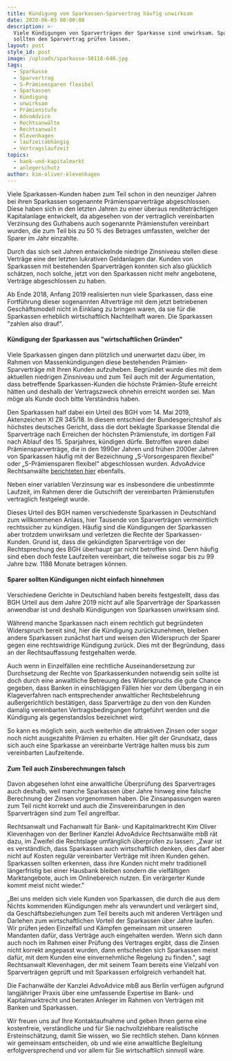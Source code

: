 ```yaml
---
title: Kündigung vom Sparkassen-Sparvertrag häufig unwirksam
date: 2020-06-03 00:00:00
description: >-
  Viele Kündigungen von Sparverträgen der Sparkasse sind unwirksam. Sparer
  sollten den Sparvertrag prüfen lassen.
layout: post
style_id: post
image: /uploads/sparkasse-50118-640.jpg
tags:
  - Sparkasse
  - Sparvertrag
  - S-Prämiensparen flexibel
  - Sparkassen
  - Kündigung
  - unwirksam
  - Prämienstufe
  - AdvoAdvice
  - Rechtsanwälte
  - Rechtsanwalt
  - Klevenhagen
  - laufzeitabhängig
  - Vertragslaufzeit
topics:
  - bank-und-kapitalmarkt
  - anlegerschutz
author: kim-oliver-klevenhagen
---
```


Viele Sparkassen-Kunden haben zum Teil schon in den neunziger Jahren bei ihren Sparkassen sogenannte Prämiensparverträge abgeschlossen. Diese haben sich in den letzten Jahren zu einer überaus renditeträchtigen Kapitalanlage entwickelt, da abgesehen von der vertraglich vereinbarten Verzinsung des Guthabens auch sogenannte Prämienstufen vereinbart wurden, die zum Teil bis zu 50 % des Betrages umfassten, welcher der Sparer im Jahr einzahlte.

Durch das sich seit Jahren entwickelnde niedrige Zinsniveau stellen diese Verträge eine der letzten lukrativen Geldanlagen dar. Kunden von Sparkassen mit bestehenden Sparverträgen konnten sich also glücklich schätzen, noch solche, jetzt von den Sparkassen nicht mehr angebotene, Verträge abgeschlossen zu haben.

Ab Ende 2018, Anfang 2019 realisierten nun viele Sparkassen, dass eine Fortführung dieser sogenannten Altverträge mit dem jetzt betriebenen Geschäftsmodell nicht in Einklang zu bringen waren, da sie für die Sparkassen erheblich wirtschaftlich Nachteilhaft waren. Die Sparkassen "zahlen also drauf".&nbsp;

#### Kündigung der Sparkassen aus "wirtschaftlichen Gründen"

Viele Sparkassen gingen dann plötzlich und unerwartet dazu über, im Rahmen von Massenkündigungen diese bestehenden Prämien-Sparverträge mit Ihren Kunden aufzuheben. Begründet wurde dies mit dem aktuellen niedrigen Zinsniveau und zum Teil auch mit der Argumentation, dass betreffende Sparkassen-Kunden die höchste Prämien-Stufe erreicht hätten und deshalb der Vertragszweck ohnehin erreicht worden sei. Man möge als Kunde doch bitte Verständnis haben.

Den Sparkassen half dabei ein Urteil des BGH vom 14. Mai 2019, Aktenzeichen XI ZR 345/18. In diesem entschied der Bundesgerichtshof als höchstes deutsches Gericht, dass die dort beklagte Sparkasse Stendal die Sparverträge nach Erreichen der höchsten Prämienstufe, im dortigen Fall nach Ablauf des 15. Sparjahres, kündigen dürfe. Betroffen waren dabei Prämiensparverträge, die in den 1990er Jahren und frühen 2000er Jahren von Sparkassen häufig mit der Bezeichnung „S-Vorsorgesparen flexibel" oder „S-Prämiensparen flexibel" abgeschlossen wurden. AdvoAdvice Rechtsanwälte [berichteten hier](https://advoadvice.de/blog/keine-k%C3%BCndigung-sparvertr%C3%A4gen-s-pr%C3%A4miensparen-flexibel-durch-sparkassen-vor-h%C3%B6chster-pr%C3%A4mienstufe/) ebenfalls.

Neben einer variablen Verzinsung war es insbesondere die unbestimmte Laufzeit, im Rahmen derer die Gutschrift der vereinbarten Prämienstufen vertraglich festgelegt wurde.

Dieses Urteil des BGH namen verschiedenste Sparkassen in Deutschland zum willkommenen Anlass, hier Tausende von Sparverträgen vermeintlich rechtssicher zu kündigen. Häufig sind die Kündigungen der Sparkassen aber trotzdem unwirksam und verletzen die Rechte der Sparkassen-Kunden. Grund ist, dass die gekündigten Sparverträge von der Rechtsprechung des BGH überhaupt gar nicht betroffen sind. Denn häufig sind eben doch feste Laufzeiten vereinbart, die teilweise sogar bis zu 99 Jahre bzw. 1188 Monate betragen können.

#### Sparer sollten Kündigungen nicht einfach hinnehmen

Verschiedene Gerichte in Deutschland haben bereits festgestellt, dass das BGH Urteil aus dem Jahre 2019 nicht auf alle Sparverträge der Sparkassen anwendbar ist und deshalb Kündigungen von Sparkassen unwirksam sind.

Während manche Sparkassen nach einem rechtlich gut begründeten Widerspruch bereit sind, hier die Kündigung zurückzunehmen, bleiben andere Sparkassen zunächst hart und weisen den Widerspruch der Sparer gegen eine rechtswidrige Kündigung zurück. Dies mit der Begründung, dass an der Rechtsauffassung festgehalten werde.

Auch wenn in Einzelfällen eine rechtliche Auseinandersetzung zur Durchsetzung der Rechte von Sparkassenkunden notwendig sein sollte ist doch durch eine anwaltliche Betreuung des Widerspruchs die gute Chance gegeben, dass Banken in einschlägigen Fällen hier vor dem Übergang in ein Klageverfahren nach entsprechender anwaltlicher Rechtsbelehrung au&szlig;ergerichtlich bestätigen, dass Sparverträge zu den von den Kunden damalig vereinbarten Vertragsbedingungen fortgeführt werden und die Kündigung als gegenstandslos bezeichnet wird.

So kann es möglich sein, auch weiterhin die attraktiven Zinsen oder sogar noch nicht ausgezahlte Prämien zu erhalten. Hier gilt der Grundsatz, dass sich auch eine Sparkasse an vereinbarte Verträge halten muss bis zum vereinbarten Laufzeitende.

#### Zum Teil auch Zinsberechnungen falsch

Davon abgesehen lohnt eine anwaltliche Überprüfung des Sparvertrages auch deshalb, weil manche Sparkassen über Jahre hinweg eine falsche Berechnung der Zinsen vorgenommen haben. Die Zinsanpassungen waren zum Teil nicht korrekt und auch die Zinsvereinbarungen in den Sparverträgen sind zum Teil angreifbar.

Rechtsanwalt und Fachanwalt für Bank- und Kapitalmarktrecht Kim Oliver Klevenhagen von der Berliner Kanzlei AdvoAdvice Rechtsanwälte mbB rät dazu, im Zweifel die Rechtslage umfänglich überprüfen zu lassen: „Zwar ist es verständlich, dass Sparkassen auch wirtschaftlich denken, dies darf aber nicht auf Kosten regulär vereinbarter Verträge mit ihren Kunden gehen. Sparkassen sollten erkennen, dass ihre Kunden nicht mehr traditionell längerfristig bei einer Hausbank bleiben sondern die vielfältigen Marktangebote, auch im Onlinebereich nutzen. Ein verärgerter Kunde kommt meist nicht wieder."

„Bei uns melden sich viele Kunden von Sparkassen, die durch die aus dem Nichts kommenden Kündigungen mehr als verwundert und verärgert sind, da Geschäftsbeziehungen zum Teil bereits auch mit anderen Verträgen und Darlehen zum wirtschaftlichen Vorteil der Sparkassen über Jahre laufen. Wir prüfen jeden Einzelfall und Kämpfen gemeinsam mit unseren Mandanten dafür, dass Verträge auch eingehalten werden. Wenn sich dann auch noch im Rahmen einer Prüfung des Vertrages ergibt, dass die Zinsen nicht korrekt angepasst wurden, dann entscheiden sich Sparkassen meist dafür, mit dem Kunden eine einvernehmliche Regelung zu finden.", sagt Rechtsanwalt Klevenhagen, der mit seinem Team bereits eine Vielzahl von Sparverträgen geprüft und mit Sparkassen erfolgreich verhandelt hat.

Die Fachanwälte der Kanzlei AdvoAdvice mbB aus Berlin verfügen aufgrund langjähriger Praxis über eine umfassende Expertise im Bank- und Kapitalmarktrecht und beraten Anleger im Rahmen von Verträgen mit Banken und Sparkassen.&nbsp;

Wir freuen uns auf Ihre Kontaktaufnahme und geben Ihnen gerne eine kostenfreie, verständliche und für Sie nachvollziehbare realistische Ersteinschätzung, damit Sie wissen, wo Sie rechtlich stehen. Dann können wir gemeinsam entscheiden, ob und wie eine anwaltliche Begleitung erfolgversprechend und vor allem für Sie wirtschaftlich sinnvoll wäre.